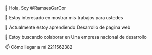 👋 Hola, Soy  @RamsesGarCor

👀 Estoy interesado en mostrar mis trabajos para ustedes

🌱 Actualmente estoy aprendiendo Desarrollo de pagina web

💞️ Estoy buscando colaborar en Una empresa nacional de desarrollo

📫 Cómo llegar a mí  2211562382

<!---
RamsesGarCor/RamsesGarCor is a ✨ special ✨ repository because its `README.md` (this file) appears on your GitHub profile.
You can click the Preview link to take a look at your changes.
--->
